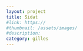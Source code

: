 ```yaml
---
layout: project
title: Sidat
#link: https://
#thumbnail: /assets/images/
#description:
category: gilles
---
```

